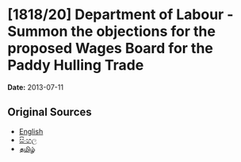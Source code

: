 # [1818/20] Department of Labour - Summon the objections for the proposed Wages Board for the Paddy Hulling Trade

**Date:** 2013-07-11

## Original Sources

- [English](https://documents.gov.lk/view/extra-gazettes/2013/7/1818-20_E.pdf)
- [සිංහල](https://documents.gov.lk/view/extra-gazettes/2013/7/1818-20_S.pdf)
- [தமிழ்](https://documents.gov.lk/view/extra-gazettes/2013/7/1818-20_T.pdf)
